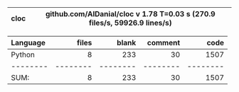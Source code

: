 cloc|github.com/AlDanial/cloc v 1.78  T=0.03 s (270.9 files/s, 59926.9 lines/s)
--- | ---

Language|files|blank|comment|code
:-------|-------:|-------:|-------:|-------:
Python|8|233|30|1507
--------|--------|--------|--------|--------
SUM:|8|233|30|1507
